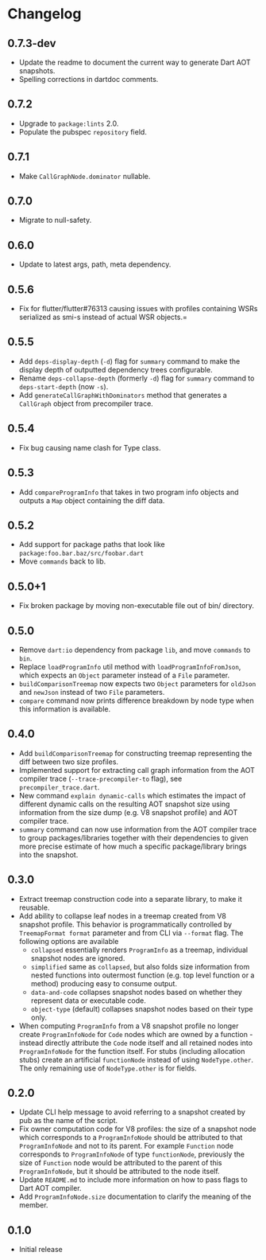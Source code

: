 # Changelog

## 0.7.3-dev

- Update the readme to document the current way to generate Dart AOT snapshots.
- Spelling corrections in dartdoc comments.

## 0.7.2

- Upgrade to `package:lints` 2.0.
- Populate the pubspec `repository` field.

## 0.7.1

- Make `CallGraphNode.dominator` nullable.

## 0.7.0

- Migrate to null-safety.

## 0.6.0

- Update to latest args, path, meta dependency.

## 0.5.6
- Fix for flutter/flutter#76313 causing issues with profiles containing
WSRs serialized as smi-s instead of actual WSR objects.=

## 0.5.5
- Add `deps-display-depth` (`-d`) flag for `summary` command to make the display
depth of outputted dependency trees configurable.
- Rename `deps-collapse-depth` (formerly `-d`) flag for `summary` command to
`deps-start-depth` (now `-s`).
- Add `generateCallGraphWithDominators` method that generates a `CallGraph`
object from precompiler trace.

## 0.5.4
- Fix bug causing name clash for Type class.

## 0.5.3
- Add `compareProgramInfo` that takes in two program info objects and outputs
a `Map` object containing the diff data.

## 0.5.2
- Add support for package paths that look like `package:foo.bar.baz/src/foobar.dart`
- Move `commands` back to lib.

## 0.5.0+1
- Fix broken package by moving non-executable file out of bin/ directory.

## 0.5.0
- Remove `dart:io` dependency from package `lib`, and move `commands` to `bin`.
- Replace `loadProgramInfo` util method with `loadProgramInfoFromJson`, which
expects an `Object` parameter instead of a `File` parameter.
- `buildComparisonTreemap` now expects two `Object` parameters for `oldJson` and
`newJson` instead of two `File` parameters.
- `compare` command now prints difference breakdown by node type when this
information is available.

## 0.4.0

- Add `buildComparisonTreemap` for constructing treemap representing the diff
between two size profiles.
- Implemented support for extracting call graph information from the AOT
compiler trace (`--trace-precompiler-to` flag), see `precompiler_trace.dart`.
- New command `explain dynamic-calls` which estimates the impact of different
dynamic calls on the resulting AOT snapshot size using information from the
size dump (e.g. V8 snapshot profile) and AOT compiler trace.
- `summary` command can now use information from the AOT compiler trace to
group packages/libraries together with their dependencies to given more precise
estimate of how much a specific package/library brings into the snapshot.

## 0.3.0

- Extract treemap construction code into a separate library, to make it
reusable.
- Add ability to collapse leaf nodes in a treemap created from V8 snapshot
profile. This behavior is programmatically controlled by `TreemapFormat format`
parameter and from CLI via `--format` flag. The following options are available
    - `collapsed` essentially renders `ProgramInfo` as a treemap, individual
    snapshot nodes are ignored.
    - `simplified` same as `collapsed`, but also folds size information from
    nested functions into outermost function (e.g. top level function or a
    method) producing easy to consume output.
    - `data-and-code` collapses snapshot nodes based on whether they represent
    data or executable code.
    - `object-type` (default) collapses snapshot nodes based on their type only.
- When computing `ProgramInfo` from a V8 snapshot profile no longer create
`ProgramInfoNode` for `Code` nodes which are owned by a function - instead
directly attribute the `Code` node itself and all retained nodes into
`ProgramInfoNode` for the function itself. For stubs (including allocation
stubs) create an artificial `functionNode` instead of using `NodeType.other`.
The only remaining use of `NodeType.other` is for fields.

## 0.2.0

- Update CLI help message to avoid referring to a snapshot created by pub as the
name of the script.
- Fix owner computation code for V8 profiles: the size of a snapshot node
which corresponds to a `ProgramInfoNode` should be attributed to that
`ProgramInfoNode` and not to its parent. For example `Function` node corresponds
to `ProgramInfoNode` of type `functionNode`, previously the size of `Function`
node would be attributed to the parent of this `ProgramInfoNode`, but it
should be attributed to the node itself.
- Update `README.md` to include more information on how to pass flags to
Dart AOT compiler.
- Add `ProgramInfoNode.size` documentation to clarify the meaning of the member.

## 0.1.0

- Initial release

